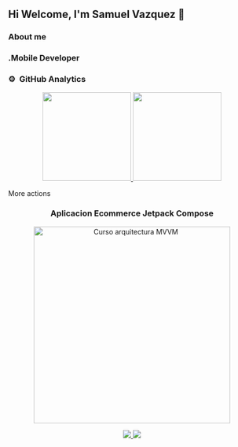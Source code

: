 ## Hi Welcome, I'm Samuel Vazquez 👋

### About me 
### .Mobile Developer
### ⚙️ &nbsp;GitHub Analytics

<p align="center">
<a href="https://github.com/samuck21">
  <img height="180em" src="https://github-readme-stats-eight-theta.vercel.app/api?username=samuck21&show_icons=true&theme=algolia&include_all_commits=true&count_private=true"/>
  <img height="180em" src="https://github-readme-stats-eight-theta.vercel.app/api/top-langs/?username=samuck21&layout=compact&langs_count=8&theme=algolia"/>
</a>
</p>

<td width="50%">More actions
               <br>
<h3 align="center">Aplicacion Ecommerce Jetpack Compose</h3>
<div align="center">                                       
<a href="https://github.com/samuck21/EcommerceApp" target="_blank"><img src="https://i.imgur.com/7uCBigG.jpg" width="400" alt="Curso arquitectura MVVM"></a>
<br>
<p>
<a href="https://github.com/samuck21/EcommerceApp" target="_blank">
<img src="https://img.shields.io/badge/C%C3%93DIGO-80ffaa?style=for-the-badge&logo=github&logoColor=black">
</a>
<a href="https://github.com/samuck21/EcommerceApp" target="_blank">
<img src="https://img.shields.io/badge/C%C3%93DIGO-80ffaa?style=for-the-badge&logo=github&logoColor=black">
</a>
</p>
<!--
**samuck21/samuck21** is a ✨ _special_ ✨ repository because its `README.md` (this file) appears on your GitHub profile.

Here are some ideas to get you started:

- 🔭 I’m currently working on ...
- 🌱 I’m currently learning ...
- 👯 I’m looking to collaborate on ...
- 🤔 I’m looking for help with ...
- 💬 Ask me about ...
- 📫 How to reach me: ...
- 😄 Pronouns: ...
- ⚡ Fun fact: ...
-->
